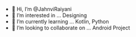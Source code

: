 - 👋 Hi, I’m @JahnviRaiyani
- 👀 I’m interested in ... Designing
- 🌱 I’m currently learning ... Kotlin, Python
- 💞️ I’m looking to collaborate on ... Android Project


<!---
JahnviRaiyani/JahnviRaiyani is a ✨ special ✨ repository because its `README.md` (this file) appears on your GitHub profile.
You can click the Preview link to take a look at your changes.
--->
